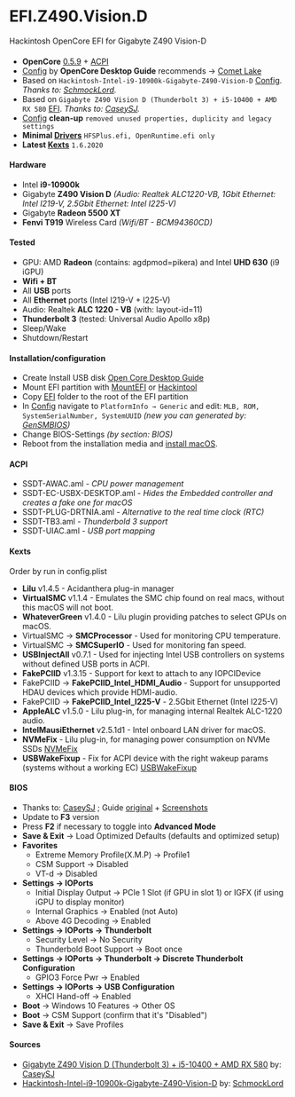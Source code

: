 # EFI.Z490.Vision.D
Hackintosh OpenCore EFI for Gigabyte Z490 Vision-D

#### 
- **OpenCore** [0.5.9](https://github.com/acidanthera/OpenCorePkg) + [ACPI](EFI/OC/ACPI)
- [Config](EFI/OC/config.plist) by **OpenCore Desktop Guide** recommends -> [Comet Lake](https://dortania.github.io/OpenCore-Desktop-Guide/config.plist/comet-lake.html)
- Based on `Hackintosh-Intel-i9-10900k-Gigabyte-Z490-Vision-D` [Config](https://github.com/SchmockLord/Hackintosh-Intel-i9-10900k-Gigabyte-Z490-Vision-D/blob/master/EFI/OC/config.plist). *Thanks to: [SchmockLord](https://github.com/SchmockLord).*
- Based on `Gigabyte Z490 Vision D (Thunderbolt 3) + i5-10400 + AMD RX 580` [EFI](https://www.tonymacx86.com/threads/gigabyte-z490-vision-d-thunderbolt-3-i5-10400-amd-rx-580.298642/). *Thanks to: [CaseySJ](https://www.tonymacx86.com/members/caseysj.2134452/).*
- [Config](EFI/OC/config.plist) **clean-up** `removed unused properties, duplicity and legacy settings`
- **Minimal [Drivers](EFI/OC/Drivers)** `HFSPlus.efi, OpenRuntime.efi only`
- **Latest [Kexts](EFI/OC/Kexts)** `1.6.2020`

#### Hardware
- Intel **i9-10900k**
- Gigabyte **Z490 Vision D** *(Audio: Realtek ALC1220-VB, 1Gbit Ethernet: Intel I219-V, 2.5Gbit Ethernet: Intel I225-V)*
- Gigabyte **Radeon 5500 XT**
- **Fenvi T919** Wireless Card *(Wifi/BT - BCM94360CD)*

#### Tested
- GPU: AMD **Radeon** (contains: agdpmod=pikera) and Intel **UHD 630** (i9 iGPU)
- **Wifi + BT**
- All **USB** ports
- All **Ethernet** ports (Intel I219-V + I225-V)
- Audio: Realtek **ALC 1220 - VB** (with: layout-id=11)
- **Thunderbolt 3** (tested: Universal Audio Apollo x8p)
- Sleep/Wake
- Shutdown/Restart

#### Installation/configuration
- Create Install USB disk [Open Core Desktop Guide](https://dortania.github.io/OpenCore-Desktop-Guide/installer-guide/)
- Mount EFI partition with [MountEFI](https://github.com/corpnewt/MountEFI) or [Hackintool](https://github.com/headkaze/Hackintool)
- Copy [EFI](EFI) folder to the root of the EFI partition
- In [Config](EFI/OC/config.plist) navigate to `PlatformInfo → Generic` and edit: `MLB, ROM, SystemSerialNumber, SystemUUID` *(new you can generated by: [GenSMBIOS](https://github.com/corpnewt/GenSMBIOS))*
- Change BIOS-Settings *(by section: BIOS)*
- Reboot from the installation media and [install macOS](https://dortania.github.io/OpenCore-Desktop-Guide/installation/installation-process.html).

#### ACPI
- SSDT-AWAC.aml - *CPU power management*
- SSDT-EC-USBX-DESKTOP.aml - *Hides the Embedded controller and creates a fake one for macOS*
- SSDT-PLUG-DRTNIA.aml - *Alternative to the real time clock (RTC)*
- SSDT-TB3.aml - *Thunderbold 3 support*
- SSDT-UIAC.aml - *USB port mapping*

#### Kexts
Order by run in config.plist
- **Lilu** v1.4.5 - Acidanthera plug-in manager
- **VirtualSMC** v1.1.4 - Emulates the SMC chip found on real macs, without this macOS will not boot.
- **WhateverGreen** v1.4.0 - Lilu plugin providing patches to select GPUs on macOS.
- VirtualSMC → **SMCProcessor** - Used for monitoring CPU temperature.
- VirtualSMC → **SMCSuperIO** - Used for monitoring fan speed.
- **USBInjectAll** v0.7.1 - Used for injecting Intel USB controllers on systems without defined USB ports in ACPI.
- **FakePCIID** v1.3.15 - Support for kext to attach to any IOPCIDevice
- FakePCIID → **FakePCIID_Intel_HDMI_Audio** - Support for unsupported HDAU devices which provide HDMI-audio.
- FakePCIID → **FakePCIID_Intel_I225-V** - 2.5Gbit Ethernet (Intel I225-V)
- **AppleALC** v1.5.0 - Lilu plug-in, for managing internal Realtek ALC-1220 audio.
- **IntelMausiEthernet** v2.5.1d1 - Intel onboard LAN driver for macOS.
- **NVMeFix** - Lilu plug-in, for managing power consumption on NVMe SSDs [NVMeFix](acidanthera/NVMeFix)
- **USBWakeFixup** - Fix for ACPI device with the right wakeup params (systems without a working EC) [USBWakeFixup](osy86/USBWakeFixup)

#### BIOS
- Thanks to: [CaseySJ](https://www.tonymacx86.com/members/caseysj.2134452/) ; Guide [original](https://www.tonymacx86.com/threads/gigabyte-z490-vision-d-thunderbolt-3-i5-10400-amd-rx-580.298642/) + [Screenshots](https://www.tonymacx86.com/threads/gigabyte-z490-vision-d-thunderbolt-3-i5-10400-amd-rx-580.298642/#lg=post-2128415&slide=9)
- Update to **F3** version
- Press **F2** if necessary to toggle into **Advanced Mode**
- **Save & Exit** → Load Optimized Defaults (defaults and optimized setup)
- **Favorites**
  - Extreme Memory Profile(X.M.P) → Profile1
  - CSM Support → Disabled
  - VT-d → Disabled
- **Settings → IOPorts**
  - Initial Display Output → PCIe 1 Slot (if GPU in slot 1) or IGFX (if using iGPU to display monitor)
  - Internal Graphics → Enabled (not Auto)
  - Above 4G Decoding → Enabled
- **Settings → IOPorts → Thunderbolt**
  - Security Level → No Security
  - Thunderbold Boot Support → Boot once
- **Settings → IOPorts → Thunderbolt → Discrete Thunderbolt Configuration**
  - GPIO3 Force Pwr → Enabled
- **Settings → IOPorts → USB Configuration**
  - XHCI Hand-off → Enabled
- **Boot** → Windows 10 Features → Other OS
- **Boot** → CSM Support (confirm that it's "Disabled")
- **Save & Exit** → Save Profiles

#### Sources
- [Gigabyte Z490 Vision D (Thunderbolt 3) + i5-10400 + AMD RX 580](https://www.tonymacx86.com/threads/gigabyte-z490-vision-d-thunderbolt-3-i5-10400-amd-rx-580.298642/) by: [CaseySJ](https://www.tonymacx86.com/members/caseysj.2134452/)
- [Hackintosh-Intel-i9-10900k-Gigabyte-Z490-Vision-D](https://github.com/SchmockLord/Hackintosh-Intel-i9-10900k-Gigabyte-Z490-Vision-D) by: [SchmockLord](https://github.com/SchmockLord)